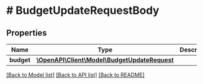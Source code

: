 # # BudgetUpdateRequestBody

## Properties

Name | Type | Description | Notes
------------ | ------------- | ------------- | -------------
**budget** | [**\OpenAPI\Client\Model\BudgetUpdateRequest**](BudgetUpdateRequest.md) |  | [optional]

[[Back to Model list]](../../README.md#models) [[Back to API list]](../../README.md#endpoints) [[Back to README]](../../README.md)
